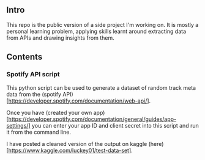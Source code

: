
## Intro
This repo is the public version of a side project I'm working on. It is mostly a personal learning problem, applying skills learnt around extracting data from APIs and drawing insights from them.


## Contents

### Spotify API script
This python script can be used to generate a dataset of random track meta data from the (spotify API)[https://developer.spotify.com/documentation/web-api/].

Once you have (created your own app)[https://developer.spotify.com/documentation/general/guides/app-settings/] you can enter your app ID and client secret into this script and run it from the command line.

I have posted a cleaned version of the output on kaggle (here)[https://www.kaggle.com/luckey01/test-data-set].
